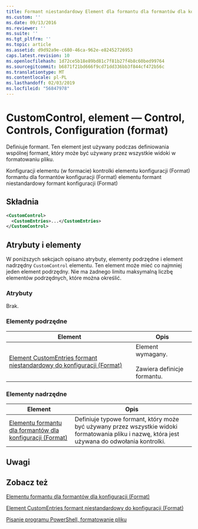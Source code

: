 ```yaml
---
title: Formant niestandardowy Element dla formantu dla formantów dla konfiguracji (Format) | Dokumentacja firmy Microsoft
ms.custom: ''
ms.date: 09/13/2016
ms.reviewer: ''
ms.suite: ''
ms.tgt_pltfrm: ''
ms.topic: article
ms.assetid: d9d92a9e-c680-46ca-962e-e82452726953
caps.latest.revision: 10
ms.openlocfilehash: 1d72ce5b18e89bd81c7f81b27f4b8c60bed99764
ms.sourcegitcommit: b6871f21bd666f9cd71dd336bb3f844cf472b56c
ms.translationtype: MT
ms.contentlocale: pl-PL
ms.lasthandoff: 02/03/2019
ms.locfileid: "56847978"
---
```

# <a name="customcontrol-element-for-control-for-controls-for-configuration-format"></a>CustomControl, element — Control, Controls, Configuration (format)

Definiuje formant. Ten element jest używany podczas definiowania wspólnej formant, który może być używany przez wszystkie widoki w formatowaniu pliku.

Konfiguracji elementu (w formacie) kontrolki elementu konfiguracji (Format) formantu dla formantów konfiguracji (Format) elementu formant niestandardowy formant konfiguracji (Format)

## <a name="syntax"></a>Składnia

```xml
<CustomControl>
  <CustomEntries>...</CustomEntries>
</CustomControl>
```

## <a name="attributes-and-elements"></a>Atrybuty i elementy

W poniższych sekcjach opisano atrybuty, elementy podrzędne i element nadrzędny `CustomControl` elementu. Ten element może mieć co najmniej jeden element podrzędny. Nie ma żadnego limitu maksymalną liczbę elementów podrzędnych, które można określić.

### <a name="attributes"></a>Atrybuty

Brak.

### <a name="child-elements"></a>Elementy podrzędne

|Element|Opis|
|-------------|-----------------|
|[Element CustomEntries formant niestandardowy do konfiguracji (Format)](./customentries-element-for-customcontrol-for-controls-for-configuration-format.md)|Element wymagany.<br /><br /> Zawiera definicje formantu.|

### <a name="parent-elements"></a>Elementy nadrzędne

|Element|Opis|
|-------------|-----------------|
|[Elementu formantu dla formantów dla konfiguracji (Format)](./control-element-for-controls-for-configuration-format.md)|Definiuje typowe formant, który może być używany przez wszystkie widoki formatowania pliku i nazwę, która jest używana do odwołania kontrolki.|

## <a name="remarks"></a>Uwagi

## <a name="see-also"></a>Zobacz też

[Elementu formantu dla formantów dla konfiguracji (Format)](./control-element-for-controls-for-configuration-format.md)

[Element CustomEntries formant niestandardowy do konfiguracji (Format)](./customentries-element-for-customcontrol-for-controls-for-configuration-format.md)

[Pisanie programu PowerShell, formatowanie pliku](./writing-a-powershell-formatting-file.md)
